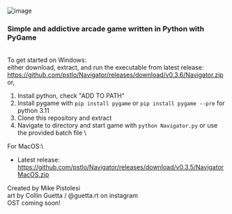 ![image](https://user-images.githubusercontent.com/119834037/212812065-8ee402e9-1e59-42b0-956c-334b5e0133ab.png)

### Simple and addictive arcade game written in Python with PyGame ###
\
To get started on Windows: \
either download, extract, and run the executable from latest release:\
https://github.com/pstlo/Navigator/releases/download/v0.3.6/Navigator.zip
\
or, 
1. Install python, check "ADD TO PATH"
2. Install pygame with
```pip install pygame```
or
```pip install pygame --pre```
for python 3.11
3. Clone this repository and extract
4. Navigate to directory and start game with
```python Navigator.py```
or use the provided batch file \

For MacOS:\
- Latest release: https://github.com/pstlo/Navigator/releases/download/v0.3.5/NavigatorMacOS.zip
 
Created by Mike Pistolesi \
art by Collin Guetta / @guetta.rt on instagram \
OST coming soon!
